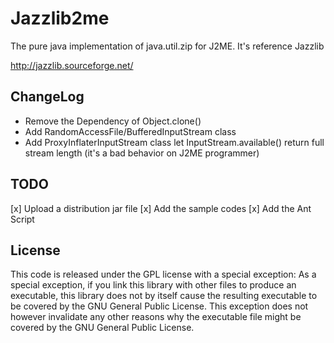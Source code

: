 Jazzlib2me
==========

The pure java implementation of java.util.zip for J2ME. It's reference Jazzlib 

http://jazzlib.sourceforge.net/


ChangeLog
---------

* Remove the Dependency of Object.clone()
* Add RandomAccessFile/BufferedInputStream class
* Add ProxyInflaterInputStream class let InputStream.available() return full stream length (it's a bad behavior on J2ME programmer)

TODO
----

[x] Upload a distribution jar file
[x] Add the sample codes
[x] Add the Ant Script

License
-------

This code is released under the GPL license with a special exception:
As a special exception, if you link this library with other files to
produce an executable, this library does not by itself cause the
resulting executable to be covered by the GNU General Public License.
This exception does not however invalidate any other reasons why the
executable file might be covered by the GNU General Public License. 